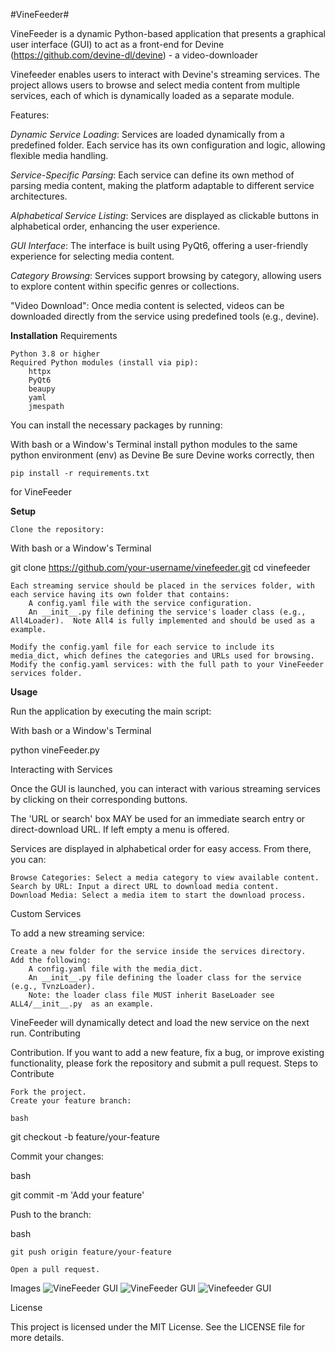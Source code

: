 #VineFeeder#

VineFeeder is a dynamic Python-based application that presents a graphical user interface (GUI) to act as a front-end for Devine (https://github.com/devine-dl/devine) - a video-downloader

Vinefeeder enables users to interact with Devine's streaming services. The project allows users to browse and select media content from multiple services, each of which is dynamically loaded as a separate module.

Features:

*Dynamic Service Loading*: Services are loaded dynamically from a predefined folder. 
    Each service has its own configuration and logic, allowing flexible media handling.
    
*Service-Specific Parsing*: Each service can define its own method of parsing media 
    content, making the platform adaptable to different service architectures.
    
*Alphabetical Service Listing*: Services are displayed as clickable buttons in 
    alphabetical order, enhancing the user experience.
    
*GUI Interface*: The interface is built using PyQt6, offering a user-friendly experience
    for selecting media content.
    
*Category Browsing*: Services support browsing by category, allowing users to explore 
    content within specific genres or collections.
    
"Video Download": Once media content is selected, videos can be downloaded directly
    from the service using predefined tools (e.g., devine).


**Installation**
Requirements

    Python 3.8 or higher
    Required Python modules (install via pip):
        httpx
        PyQt6
        beaupy
        yaml
        jmespath

You can install the necessary packages by running:

With bash or a Window's Terminal install python modules to the same python environment (env) as Devine
Be sure Devine works correctly, then

    pip install -r requirements.txt
for VineFeeder

**Setup**

    Clone the repository:

With bash or a Window's Terminal

git clone https://github.com/your-username/vinefeeder.git
cd vinefeeder

    Each streaming service should be placed in the services folder, with each service having its own folder that contains:
        A config.yaml file with the service configuration.
        An __init__.py file defining the service's loader class (e.g., All4Loader).  Note All4 is fully implemented and should be used as a example.

    Modify the config.yaml file for each service to include its media_dict, which defines the categories and URLs used for browsing.
    Modify the config.yaml services: with the full path to your VineFeeder services folder.

**Usage**

Run the application by executing the main script:

With bash or a Window's Terminal

python vineFeeder.py

Interacting with Services

Once the GUI is launched, you can interact with various streaming services by clicking on their corresponding buttons.

The 'URL or search' box MAY be used for an immediate search entry or direct-download URL. If left empty a menu is offered.

Services are displayed in alphabetical order for easy access. From there, you can:

    Browse Categories: Select a media category to view available content.
    Search by URL: Input a direct URL to download media content.
    Download Media: Select a media item to start the download process.

Custom Services

To add a new streaming service:

    Create a new folder for the service inside the services directory.
    Add the following:
        A config.yaml file with the media_dict.
        An __init__.py file defining the loader class for the service (e.g., TvnzLoader).
        Note: the loader class file MUST inherit BaseLoader see ALL4/__init__.py  as an example.

VineFeeder will dynamically detect and load the new service on the next run.
Contributing

Contribution. If you want to add a new feature, fix a bug, or improve existing functionality, please fork the repository and submit a pull request.
Steps to Contribute

    Fork the project.
    Create your feature branch:

    bash

git checkout -b feature/your-feature

Commit your changes:

bash

git commit -m 'Add your feature'

Push to the branch:

bash

    git push origin feature/your-feature

    Open a pull request.

Images
    ![VineFeeder GUI](https://github.com/vinefeeder/VineFeeder/blob/main/images/vinefeeder1.png)
    ![VineFeeder GUI](https://github.com/vinefeeder/VineFeeder/blob/main/images/vinefeeder2.png)
    ![Vinefeeder GUI](https://github.com/vinefeeder/VineFeeder/blob/main/images/vinefeeder3.png)

License

This project is licensed under the MIT License. See the LICENSE file for more details.
